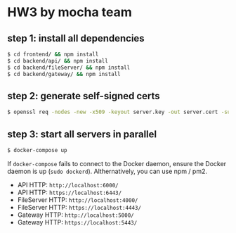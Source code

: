 # HW3 by mocha team

## step 1: install all dependencies

```sh
$ cd frontend/ && npm install
$ cd backend/api/ && npm install
$ cd backend/fileServer/ && npm install
$ cd backend/gateway/ && npm install
```

## step 2: generate self-signed certs

```sh
$ openssl req -nodes -new -x509 -keyout server.key -out server.cert -subj '/'
```

## step 3: start all servers in parallel

```sh
$ docker-compose up
```

If `docker-compose` fails to connect to the Docker daemon, ensure the Docker daemon is up (`sudo dockerd`). Althernatively, you can use npm / pm2.

- API HTTP: `http://localhost:6000/`
- API HTTP: `https://localhost:6443/`
- FileServer HTTP: `http://localhost:4000/`
- FileServer HTTP: `https://localhost:4443/`
- Gateway HTTP: `http://localhost:5000/`
- Gateway HTTP: `https://localhost:5443/`
